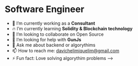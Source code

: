 <h1> Software Engineer </h1>

- 🔭 I’m currently working as a <strong> Consultant </strong> 
- 🔥 I’m currently learning <strong> Solidity & Blockchain technology </strong> 
- 🦾 I’m looking to collaborate on Open Source
- 🤔 I’m looking for help with <strong> GunJs </strong>
- 💬 Ask me about backend or algorythims
- 📫 How to reach me: davichelimiquelim@gmail.com
- ⚡ Fun fact: Love solving algorythim problems
-->
